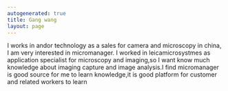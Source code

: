 ```yaml
---
autogenerated: true
title: Gang wang
layout: page
---
```


I works in andor technology as a sales for camera and microscopy in
china, I am very interested in micromanager. I worked in
leicamicrosystmes as application specialist for microscopy and
imaging,so I want know much knowledge about imaging capture and image
analysis.I find micromanager is good source for me to learn knowledge,it
is good platform for customer and related workers to learn
